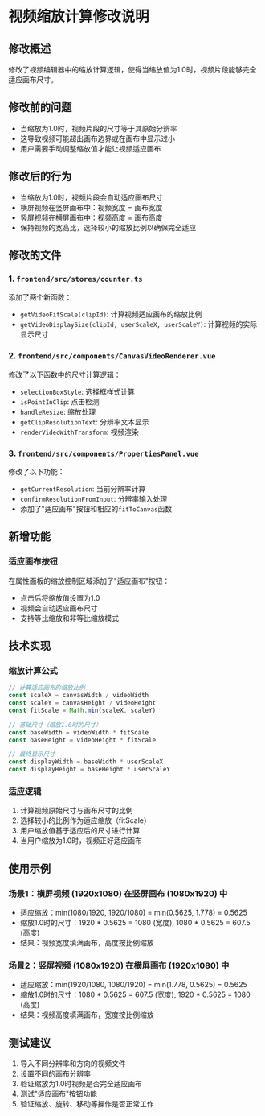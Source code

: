 # 视频缩放计算修改说明

## 修改概述

修改了视频编辑器中的缩放计算逻辑，使得当缩放值为1.0时，视频片段能够完全适应画布尺寸。

## 修改前的问题

- 当缩放为1.0时，视频片段的尺寸等于其原始分辨率
- 这导致视频可能超出画布边界或在画布中显示过小
- 用户需要手动调整缩放值才能让视频适应画布

## 修改后的行为

- 当缩放为1.0时，视频片段会自动适应画布尺寸
- 横屏视频在竖屏画布中：视频宽度 = 画布宽度
- 竖屏视频在横屏画布中：视频高度 = 画布高度
- 保持视频的宽高比，选择较小的缩放比例以确保完全适应

## 修改的文件

### 1. `frontend/src/stores/counter.ts`

添加了两个新函数：

- `getVideoFitScale(clipId)`: 计算视频适应画布的缩放比例
- `getVideoDisplaySize(clipId, userScaleX, userScaleY)`: 计算视频的实际显示尺寸

### 2. `frontend/src/components/CanvasVideoRenderer.vue`

修改了以下函数中的尺寸计算逻辑：
- `selectionBoxStyle`: 选择框样式计算
- `isPointInClip`: 点击检测
- `handleResize`: 缩放处理
- `getClipResolutionText`: 分辨率文本显示
- `renderVideoWithTransform`: 视频渲染

### 3. `frontend/src/components/PropertiesPanel.vue`

修改了以下功能：
- `getCurrentResolution`: 当前分辨率计算
- `confirmResolutionFromInput`: 分辨率输入处理
- 添加了"适应画布"按钮和相应的`fitToCanvas`函数

## 新增功能

### 适应画布按钮

在属性面板的缩放控制区域添加了"适应画布"按钮：
- 点击后将缩放值设置为1.0
- 视频会自动适应画布尺寸
- 支持等比缩放和非等比缩放模式

## 技术实现

### 缩放计算公式

```javascript
// 计算适应画布的缩放比例
const scaleX = canvasWidth / videoWidth
const scaleY = canvasHeight / videoHeight
const fitScale = Math.min(scaleX, scaleY)

// 基础尺寸（缩放1.0时的尺寸）
const baseWidth = videoWidth * fitScale
const baseHeight = videoHeight * fitScale

// 最终显示尺寸
const displayWidth = baseWidth * userScaleX
const displayHeight = baseHeight * userScaleY
```

### 适应逻辑

1. 计算视频原始尺寸与画布尺寸的比例
2. 选择较小的比例作为适应缩放（fitScale）
3. 用户缩放值基于适应后的尺寸进行计算
4. 当用户缩放为1.0时，视频正好适应画布

## 使用示例

### 场景1：横屏视频 (1920x1080) 在竖屏画布 (1080x1920) 中

- 适应缩放：min(1080/1920, 1920/1080) = min(0.5625, 1.778) = 0.5625
- 缩放1.0时的尺寸：1920 * 0.5625 = 1080 (宽度), 1080 * 0.5625 = 607.5 (高度)
- 结果：视频宽度填满画布，高度按比例缩放

### 场景2：竖屏视频 (1080x1920) 在横屏画布 (1920x1080) 中

- 适应缩放：min(1920/1080, 1080/1920) = min(1.778, 0.5625) = 0.5625
- 缩放1.0时的尺寸：1080 * 0.5625 = 607.5 (宽度), 1920 * 0.5625 = 1080 (高度)
- 结果：视频高度填满画布，宽度按比例缩放

## 测试建议

1. 导入不同分辨率和方向的视频文件
2. 设置不同的画布分辨率
3. 验证缩放为1.0时视频是否完全适应画布
4. 测试"适应画布"按钮功能
5. 验证缩放、旋转、移动等操作是否正常工作
